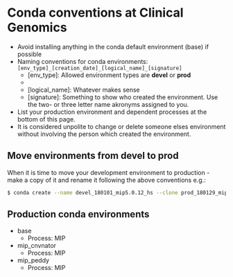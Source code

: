 # Conda conventions at Clinical Genomics

- Avoid installing anything in the conda default environment (base) if possible
- Naming conventions for conda environments: `[env_type]_[creation_date]_[logical_name]_[signature]`
   - [env_type]: Allowed environment types are **devel** or **prod**
   - [creation_date]: YYMMDD
   - [logical_name]: Whatever makes sense
   - [signature]: Something to show who created the environment. Use the two- or three letter name akronyms assigned to you.
- List your production environment and dependent processes at the bottom of this page.
- It is considered unpolite to change or delete someone elses environment without involving the person which created the environment.

## Move environments from devel to prod

When it is time to move your development environment to production - make a copy of it and rename it following the above conventions e.g.:
```Bash
$ conda create --name devel_180101_mip5.0.12_hs --clone prod_180129_mip6.0.0_hs
```

## Production conda environments

- base
   - Process: MIP
- mip_cnvnator
   - Process: MIP
- mip_peddy
   - Process: MIP

